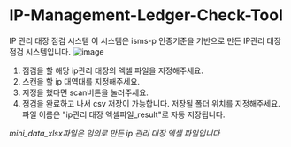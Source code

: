 # IP-Management-Ledger-Check-Tool
IP 관리 대장 점검 시스템 이 시스템은 isms-p 인증기준을 기반으로 만든 IP관리 대장 점검 시스템입니다.
![image](https://github.com/hyecu/IP-Management-Ledger-Check-Tool/assets/137482878/a5f16af2-6f35-46bf-9a98-86f015ac0c7e)
1. 점검을 할 해당 ip관리 대장의 엑셀 파일을 지정해주세요.
2. 스캔을 할 ip 대역대를 지정해주세요.
3. 지정을 했다면 scan버튼을 눌러주세요.
4. 점검을 완료하고 나서 csv 저장이 가능합니다. 저장될 폴더 위치를 지정해주세요. 파일 이름은 "ip관리 대장 엑셀파일_result"로 자동 저장됩니다.

*mini_data_xlsx파일은 임의로 만든 ip 관리 대장 엑셀 파일입니다*
